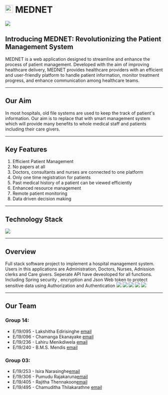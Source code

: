 # <img src="https://github.com/cepdnaclk/e19-co225-In-Patient-Management-System-For-a-Hospital/assets/115539769/d752c594-f20a-4a1a-9734-7748f4f3001b" width="25" height="25" /> MEDNET 

<img src ="https://github.com/cepdnaclk/e19-co225-In-Patient-Management-System-For-a-Hospital/assets/115687865/b54f58ae-9f19-4d16-9181-797d13343fb4"
/>


 
## Introducing MEDNET: Revolutionizing the Patient Management System

MEDNET is a web application designed to streamline and enhance the process of patient management. Developed with the aim of improving healthcare delivery, MEDNET provides healthcare providers with an efficient and user-friendly platform to handle patient information, monitor treatment progress, and enhance communication among healthcare teams.

---

## Our Aim
In most hospitals, old file systems are used to keep the track of patient's information. Our aim is to replace that with smart management system which will provide many benefits to whole medical staff and patients including their care givers.

---

## Key Features
1. Efficient Patient Management
2. No papers at all
3. Doctors, consultants and nurses are connected to one platform
4. Only one time registration for patients
5. Past medical history of a patient can be viewed efficiently
6. Enhanced resource management
7. Remote patient monitoring
8. Data driven decision making

---

## Technology Stack

<img src="https://github.com/cepdnaclk/e19-co225-In-Patient-Management-System-For-a-Hospital/assets/115539769/c33824cf-f8bc-4ed5-8e7a-a895df587c5b" />

---
## Overview
Full stack software project to implement a hospital management system. Users in this applications are Administration, Doctors, Nurses, Adnission clerks and Care givers. Seperate API have deveoloped for all functions. Including Spring security , encryption and Json Web token to protect sensitive data using Authorization and Authentication
<img src ="https://github.com/cepdnaclk/e19-co225-In-Patient-Management-System-For-a-Hospital/assets/115687865/3cae6c87-0cf2-41df-b7f3-8f0f29b68bb5" />
<img src ="https://github.com/cepdnaclk/e19-co225-In-Patient-Management-System-For-a-Hospital/assets/115687865/0f62b7b2-85e2-4ab5-ba8f-4b3967f17a8c" />
<img src ="https://github.com/cepdnaclk/e19-co225-In-Patient-Management-System-For-a-Hospital/assets/115687865/8886dfb6-b613-461f-b6cd-d625d76e3553" />
<img src ="https://github.com/cepdnaclk/e19-co225-In-Patient-Management-System-For-a-Hospital/assets/115687865/871f185a-ce69-4bfc-8eab-d8f723ea8e89" />
<img src ="https://github.com/cepdnaclk/e19-co225-In-Patient-Management-System-For-a-Hospital/assets/115687865/debbd03b-32e5-497c-96f1-d6e7987132f3" />


---

## Our Team

### Group 14:
* E/19/095 - Lakshitha Edirisinghe <a href="e19095@eng.pdn.ac.lk">email</a>
* E/19/096 - Chamanga Ekanayake <a href="e19096@eng.pdn.ac.lk">email</a>
* E/19/236 - Lahiru Menikdiwela <a href="e19236@eng.pdn.ac.lk">email</a>
* E/19/240 - B.M.S. Mendis <a href="e19240@eng.pdn.ac.lk">email</a>

### Group 03:
* E/19/253 - Isira Narasinghe<a href="e19253@eng.pdn.ac.lk">email</a>
* E/19/306 - Pumudu Rajakaruna<a href="e19306@eng.pdn.ac.lk">email</a>
* E/19/405 - Rajitha Thennakoon<a href="e19405@eng.pdn.ac.lk">email</a>
* E/19/495 - Chamuditha Thilakarathne <a href="e19495@eng.pdn.ac.lk">email</a>
